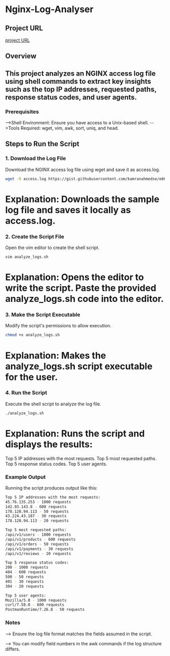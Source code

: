 # Nginx-Log-Analyser

## Project URL  
[project URL](https://roadmap.sh/projects/nginx-log-analyser) 

 
## Overview
This project analyzes an NGINX access log file using shell commands to extract key insights such as the top IP addresses, requested paths, response status codes, and user agents.
---

### Prerequisites
-->Shell Environment: Ensure you have access to a Unix-based shell.
-->Tools Required: wget, vim, awk, sort, uniq, and head.

## Steps to Run the Script

### 1. Download the Log File
Download the NGINX access log file using wget and save it as access.log.
```bash
wget -O access.log https://gist.githubusercontent.com/kamranahmedse/e66c3b9ea89a1a030d3b739eeeef22d0/raw/77fb3ac837a73c4f0206e78a236d885590b7ae35/nginx-access.log
```
# Explanation: Downloads the sample log file and saves it locally as access.log.

### 2. Create the Script File
Open the vim editor to create the shell script.
```bash
vim analyze_logs.sh
```
# Explanation: Opens the editor to write the script. Paste the provided analyze_logs.sh code into the editor.

### 3. Make the Script Executable
Modify the script's permissions to allow execution.
```bash
chmod +x analyze_logs.sh
```
# Explanation: Makes the analyze_logs.sh script executable for the user.

### 4. Run the Script
Execute the shell script to analyze the log file.
```bash
./analyze_logs.sh
```

# Explanation: Runs the script and displays the results:
Top 5 IP addresses with the most requests.
Top 5 most requested paths.
Top 5 response status codes.
Top 5 user agents.

### Example Output
Running the script produces output like this:
```bash
Top 5 IP addresses with the most requests:
45.76.135.253 - 1000 requests
142.93.143.8 - 600 requests
178.128.94.113 - 50 requests
43.224.43.187 - 30 requests
178.128.94.113 - 20 requests

Top 5 most requested paths:
/api/v1/users - 1000 requests
/api/v1/products - 600 requests
/api/v1/orders - 50 requests
/api/v1/payments - 30 requests
/api/v1/reviews - 20 requests

Top 5 response status codes:
200 - 1000 requests
404 - 600 requests
500 - 50 requests
401 - 30 requests
304 - 20 requests

Top 5 user agents:
Mozilla/5.0 - 1000 requests
curl/7.58.0 - 600 requests
PostmanRuntime/7.26.8 - 50 requests
```

### Notes
--> Ensure the log file format matches the fields assumed in the script.

--> You can modify field numbers in the awk commands if the log structure differs.
